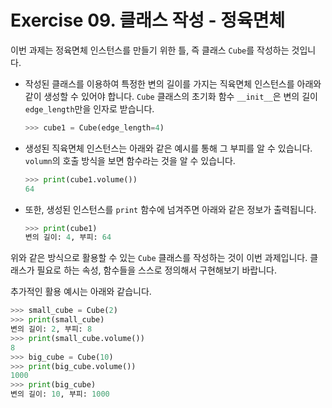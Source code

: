 # Exercise 09. 클래스 작성 - 정육면체

이번 과제는 정육면체 인스턴스를 만들기 위한 틀, 즉 클래스 `Cube`를 작성하는 것입니다.

- 작성된 클래스를 이용하여 특정한 변의 길이를 가지는 직육면체 인스턴스를 아래와 같이 생성할 수 있어야 합니다. `Cube` 클래스의 초기화 함수 `__init__`은 변의 길이 `edge_length`만을 인자로 받습니다.
  ```python
  >>> cube1 = Cube(edge_length=4)
  ```

- 생성된 직육면체 인스턴스는 아래와 같은 예시를 통해 그 부피를 알 수 있습니다. `volumn`의 호출 방식을 보면 함수라는 것을 알 수 있습니다.
  ```python
  >>> print(cube1.volume())
  64
  ```
- 또한, 생성된 인스턴스를 `print` 함수에 넘겨주면 아래와 같은 정보가 출력됩니다.
  ```python
  >>> print(cube1)
  변의 길이: 4, 부피: 64
  ```
위와 같은 방식으로 활용할 수 있는 `Cube` 클래스를 작성하는 것이 이번 과제입니다. 클래스가 필요로 하는 속성, 함수들을 스스로 정의해서 구현해보기 바랍니다.

추가적인 활용 예시는 아래와 같습니다.
```python
>>> small_cube = Cube(2)
>>> print(small_cube)
변의 길이: 2, 부피: 8
>>> print(small_cube.volume())
8
>>> big_cube = Cube(10)
>>> print(big_cube.volume())
1000
>>> print(big_cube)
변의 길이: 10, 부피: 1000
```